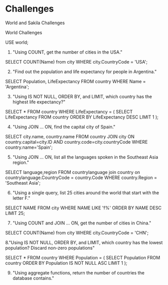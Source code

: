 # Challenges
World and Sakila Challenges

World Challenges

USE world;

1. "Using COUNT, get the number of cities in the USA."

SELECT COUNT(Name) from city WHERE city.CountryCode = 'USA';

2. "Find out the population and life expectancy for people in   Argentina."

SELECT Population, LifeExpectancy FROM country WHERE Name = 'Argentina';

3. "Using IS NOT NULL, ORDER BY, and LIMIT, which country has the highest life expectancy?"

SELECT * FROM country WHERE LifeExpectancy = (
	SELECT LifeExpectancy FROM country ORDER BY LifeExpectancy DESC LIMIT 1
);

4. "Using JOIN ... ON, find the capital city of Spain."

SELECT city.name, country.name FROM country JOIN city ON country.capital=city.ID AND country.code=city.countryCode WHERE country.name='Spain';

5. "Using JOIN ... ON, list all the languages spoken in the Southeast Asia region."

SELECT language,region FROM countrylanguage join country on countrylanguage.CountryCode = country.Code
WHERE country.Region = 'Southeast Asia';

6. "Using a single query, list 25 cities around the world that start with the letter F."

SELECT NAME FROM city WHERE NAME LIKE 'f%' ORDER BY NAME DESC LIMIT 25;

7. "Using COUNT and JOIN ... ON, get the number of cities in China."

SELECT COUNT(Name) from city WHERE city.CountryCode = 'CHN';

8."Using IS NOT NULL, ORDER BY, and LIMIT, which country has the lowest population? Discard non-zero populations"

SELECT * FROM country WHERE Population = (
SELECT Population FROM country ORDER BY Population IS NOT NULL ASC LIMIT 1
);

9. "Using aggregate functions, return the number of countries the database contains."


